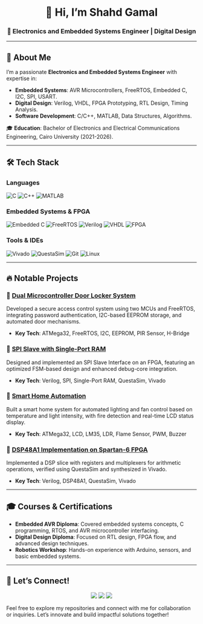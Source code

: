 <div align="center">
  <h1>👋 Hi, I’m Shahd Gamal</h1>
  <h3>🚀 Electronics and Embedded Systems Engineer | Digital Design</h3>
</div>

---

## 🚀 About Me
I’m a passionate **Electronics and Embedded Systems Engineer** with expertise in:
- **Embedded Systems**: AVR Microcontrollers, FreeRTOS, Embedded C, I2C, SPI, USART.
- **Digital Design**: Verilog, VHDL, FPGA Prototyping, RTL Design, Timing Analysis.
- **Software Development**: C/C++, MATLAB, Data Structures, Algorithms.

🎓 **Education**: Bachelor of Electronics and Electrical Communications Engineering, Cairo University (2021-2026).

---

## 🛠️ Tech Stack

### Languages
![C](https://img.shields.io/badge/-C-blue) ![C++](https://img.shields.io/badge/-C++-00599C) ![MATLAB](https://img.shields.io/badge/-MATLAB-orange)

### Embedded Systems & FPGA
![Embedded C](https://img.shields.io/badge/-Embedded%20C-green) ![FreeRTOS](https://img.shields.io/badge/-FreeRTOS-blue) ![Verilog](https://img.shields.io/badge/-Verilog-red) ![VHDL](https://img.shields.io/badge/-VHDL-yellow) ![FPGA](https://img.shields.io/badge/-FPGA-purple)

### Tools & IDEs
![Vivado](https://img.shields.io/badge/-Vivado-orange) ![QuestaSim](https://img.shields.io/badge/-QuestaSim-blue) ![Git](https://img.shields.io/badge/-Git-lightgrey) ![Linux](https://img.shields.io/badge/-Linux-black)

---

## 🔥 Notable Projects

### 🔹 [Dual Microcontroller Door Locker System](https://www.linkedin.com/posts/shahd-gamal-294525329_embeddedsystems-microcontrollers-securitysolutions-activity-7288690539799945216-qyW3?utm_source=share&utm_medium=member_desktop&rcm=ACoAAD4WDF8Bk9P5oS-irdrlv53Rzjd03ps4OSA)
Developed a secure access control system using two MCUs and FreeRTOS, integrating password authentication, I2C-based EEPROM storage, and automated door mechanisms.
- **Key Tech**: ATMega32, FreeRTOS, I2C, EEPROM, PIR Sensor, H-Bridge

### 🔹 [SPI Slave with Single-Port RAM](https://www.linkedin.com/posts/shahd-gamal-294525329_spi-slave-with-single-port-ram-activity-7308323812318552064-HyY4?utm_source=share&utm_medium=member_desktop&rcm=ACoAAD4WDF8Bk9P5oS-irdrlv53Rzjd03ps4OSA)
Designed and implemented an SPI Slave Interface on an FPGA, featuring an optimized FSM-based design and enhanced debug-core integration.
- **Key Tech**: Verilog, SPI, Single-Port RAM, QuestaSim, Vivado

### 🔹 [Smart Home Automation](https://www.linkedin.com/posts/shahd-gamal-294525329_embeddedsystems-automation-atmega32-activity-7249417351039737857-A4FK?utm_source=share&utm_medium=member_desktop&rcm=ACoAAD4WDF8Bk9P5oS-irdrlv53Rzjd03ps4OSA)
Built a smart home system for automated lighting and fan control based on temperature and light intensity, with fire detection and real-time LCD status display.
- **Key Tech**: ATMega32, LCD, LM35, LDR, Flame Sensor, PWM, Buzzer

### 🔹 [DSP48A1 Implementation on Spartan-6 FPGA](https://www.linkedin.com/posts/shahd-gamal-294525329_dsp48a1-activity-7307573332437045249-MjK1?utm_source=share&utm_medium=member_desktop&rcm=ACoAAD4WDF8Bk9P5oS-irdrlv53Rzjd03ps4OSA)
Implemented a DSP slice with registers and multiplexers for arithmetic operations, verified using QuestaSim and synthesized in Vivado.
- **Key Tech**: Verilog, DSP48A1, QuestaSim, Vivado

---

## 🎓 Courses & Certifications
- **Embedded AVR Diploma**: Covered embedded systems concepts, C programming, RTOS, and AVR microcontroller interfacing.
- **Digital Design Diploma**: Focused on RTL design, FPGA flow, and advanced design techniques.
- **Robotics Workshop**: Hands-on experience with Arduino, sensors, and basic embedded systems.

---

## 📩 Let’s Connect!
<div align="center">
  <a href="mailto:shahdgamal1977@gmail.com"><img src="https://img.shields.io/badge/Email-shahdgamal1977@gmail.com-red"></a>
  <a href="https://www.linkedin.com/in/shahd-gamal-294525329/"><img src="https://img.shields.io/badge/LinkedIn-Shahd%20Gamal-blue"></a>
  <a href="https://github.com/ShahdGamal-3"><img src="https://img.shields.io/badge/GitHub-ShahdGamal--3-lightgrey"></a>
</div>

Feel free to explore my repositories and connect with me for collaboration or inquiries. Let’s innovate and build impactful solutions together!
